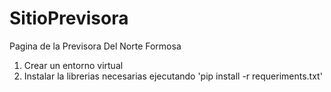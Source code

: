 # SitioPrevisora
Pagina de la Previsora Del Norte Formosa
1) Crear un entorno virtual 
2) Instalar la librerias necesarias ejecutando 'pip install -r requeriments.txt'
